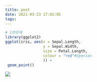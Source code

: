```yaml
---
title: post
date: 2021-03-23 17:02:05
tags:
---
```

```r
# 1번문제
library(ggplot2)
ggplot(iris, aes(x = Sepal.Length, 
                 y = Sepal.Width,
                 size = Petal.Length,
                 colour = "red"#Species
                 )) +
 geom_point()
```

![](/image/unnamed-chunk-1-1.png)<!-- -->